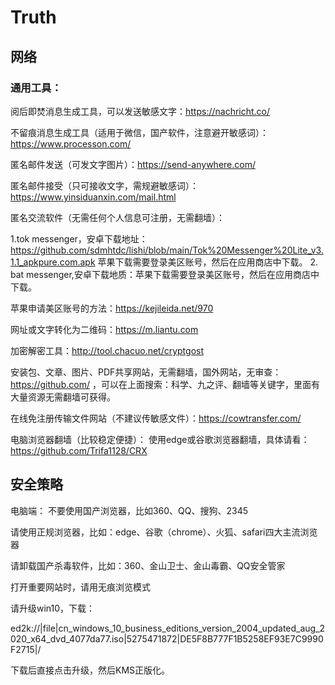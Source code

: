# Truth
## 网络
### 通用工具：
阅后即焚消息生成工具，可以发送敏感文字：https://nachricht.co/

不留痕消息生成工具（适用于微信，国产软件，注意避开敏感词）：https://www.processon.com/ 

匿名邮件发送（可发文字图片）：https://send-anywhere.com/   

匿名邮件接受（只可接收文字，需规避敏感词）：https://www.yinsiduanxin.com/mail.html 

匿名交流软件（无需任何个人信息可注册，无需翻墙）：

1.tok messenger，安卓下载地址：https://github.com/sdmhtdc/lishi/blob/main/Tok%20Messenger%20Lite_v3.1.1_apkpure.com.apk 苹果下载需要登录美区账号，然后在应用商店中下载。
2. bat messenger,安卓下载地质：苹果下载需要登录美区账号，然后在应用商店中下载。

苹果申请美区账号的方法：https://kejileida.net/970 

网址或文字转化为二维码：https://m.liantu.com 

加密解密工具：http://tool.chacuo.net/cryptgost 

安装包、文章、图片、PDF共享网站，无需翻墙，国外网站，无审查：https://github.com/ ，可以在上面搜索：科学、九之评、翻墙等关键字，里面有大量资源无需翻墙可获得。

在线免注册传输文件网站（不建议传敏感文件）：https://cowtransfer.com/ 

电脑浏览器翻墙（比较稳定便捷）：
使用edge或谷歌浏览器翻墙，具体请看：https://github.com/Trifa1128/CRX

## 安全策略
电脑端：
不要使用国产浏览器，比如360、QQ、搜狗、2345

请使用正规浏览器，比如：edge、谷歌（chrome）、火狐、safari四大主流浏览器

请卸载国产杀毒软件，比如：360、金山卫士、金山毒霸、QQ安全管家

打开重要网站时，请用无痕浏览模式

请升级win10，下载：

ed2k://|file|cn_windows_10_business_editions_version_2004_updated_aug_2020_x64_dvd_4077da77.iso|5275471872|DE5F8B777F1B5258EF93E7C9990F2715|/

下载后直接点击升级，然后KMS正版化。

